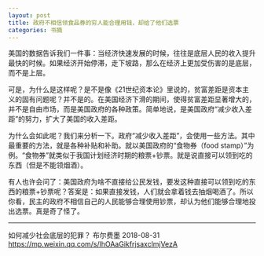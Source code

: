 ```yaml
---
layout: post
title: 政府不相信领食品券的穷人能合理用钱，却给了他们选票
categories: 书摘
---
```


美国的数据告诉我们一件事：当经济快速发展的时候，往往是底层人民的收入提升最快的时候。如果经济开始停滞，走下坡路，那么在经济上更加受伤害的是底层，而不是上层。

可是，为什么是这样呢？是不是像《21世纪资本论》里说的，贫富差距是资本主义的固有问题呢？并不是的。在美国经济下滑的期间，使得贫富差距显著增大的，并不是自由市场，而是美国政府的各种政策。简单地说，是美国政府“减少收入差距”的努力，扩大了美国的收入差距。

为什么会如此呢？我们来分析一下。政府“减少收入差距”，会使用一些方法。其中最重要的方法，就是各种补贴和补助。就以美国政府的“食物券（food stamp）”为例。“食物券”就类似于我国计划经济时期的粮票+钞票。就是说直接可以领到吃的东西（但是不能领烟酒）。

有人也许会问了：美国政府为啥不直接给公民发钱，要发这种直接可以领到吃的东西的粮票+钞票呢？答案是：如果直接发钱，人们就会拿着钱去抽烟喝酒了。所以你看，民主的政府不相信自己的人民能够合理使用钞票，却认为他们能够合理地投出选票。真是奇了怪了。

---

如何减少社会底层的犯罪？
布尔费墨  2018-08-31
https://mp.weixin.qq.com/s/lhOAaGikfrjsaxclmjVezA